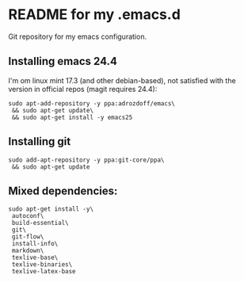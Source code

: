 README for my .emacs.d
======================

Git repository for my emacs configuration.

Installing emacs 24.4
---------------------

I'm om linux mint 17.3 (and other debian-based), not satisfied with the version in official repos (magit requires 24.4):

    sudo apt-add-repository -y ppa:adrozdoff/emacs\
     && sudo apt-get update\
     && sudo apt-get install -y emacs25

Installing git
--------------

    sudo add-apt-repository -y ppa:git-core/ppa\
     && sudo apt-get update

Mixed dependencies:
-------------------

    sudo apt-get install -y\
     autoconf\
     build-essential\
     git\
     git-flow\
     install-info\
     markdown\
     texlive-base\
     texlive-binaries\
     texlive-latex-base
